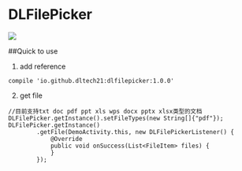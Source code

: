# DLFilePicker

![](https://dltech21.github.io/assets/img/dlfilepicker.gif)

##Quick to use
1. add reference

```
compile 'io.github.dltech21:dlfilepicker:1.0.0'
```

2. get file

```
//目前支持txt doc pdf ppt xls wps docx pptx xlsx类型的文档
DLFilePicker.getInstance().setFileTypes(new String[]{"pdf"});
DLFilePicker.getInstance()
        .getFile(DemoActivity.this, new DLFilePickerListener() {
            @Override
            public void onSuccess(List<FileItem> files) {
            }
        });
```
